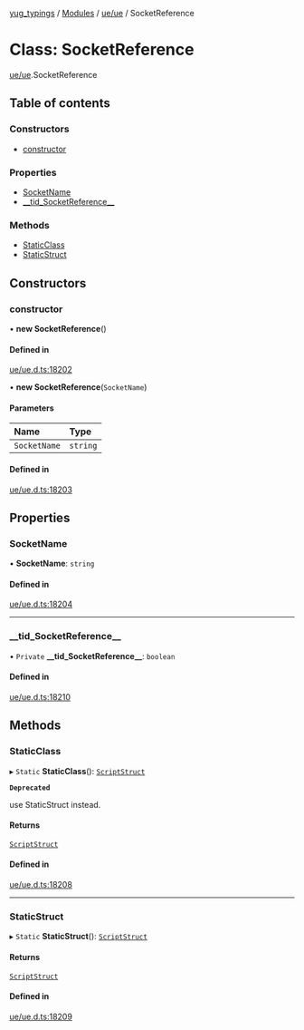 [yug_typings](../README.md) / [Modules](../modules.md) / [ue/ue](../modules/ue_ue.md) / SocketReference

# Class: SocketReference

[ue/ue](../modules/ue_ue.md).SocketReference

## Table of contents

### Constructors

- [constructor](ue_ue.SocketReference.md#constructor)

### Properties

- [SocketName](ue_ue.SocketReference.md#socketname)
- [\_\_tid\_SocketReference\_\_](ue_ue.SocketReference.md#__tid_socketreference__)

### Methods

- [StaticClass](ue_ue.SocketReference.md#staticclass)
- [StaticStruct](ue_ue.SocketReference.md#staticstruct)

## Constructors

### constructor

• **new SocketReference**()

#### Defined in

[ue/ue.d.ts:18202](https://github.com/YugMetaverse/yug_typings/blob/b7d9b19/ue/ue.d.ts#L18202)

• **new SocketReference**(`SocketName`)

#### Parameters

| Name | Type |
| :------ | :------ |
| `SocketName` | `string` |

#### Defined in

[ue/ue.d.ts:18203](https://github.com/YugMetaverse/yug_typings/blob/b7d9b19/ue/ue.d.ts#L18203)

## Properties

### SocketName

• **SocketName**: `string`

#### Defined in

[ue/ue.d.ts:18204](https://github.com/YugMetaverse/yug_typings/blob/b7d9b19/ue/ue.d.ts#L18204)

___

### \_\_tid\_SocketReference\_\_

• `Private` **\_\_tid\_SocketReference\_\_**: `boolean`

#### Defined in

[ue/ue.d.ts:18210](https://github.com/YugMetaverse/yug_typings/blob/b7d9b19/ue/ue.d.ts#L18210)

## Methods

### StaticClass

▸ `Static` **StaticClass**(): [`ScriptStruct`](ue_ue.ScriptStruct.md)

**`Deprecated`**

use StaticStruct instead.

#### Returns

[`ScriptStruct`](ue_ue.ScriptStruct.md)

#### Defined in

[ue/ue.d.ts:18208](https://github.com/YugMetaverse/yug_typings/blob/b7d9b19/ue/ue.d.ts#L18208)

___

### StaticStruct

▸ `Static` **StaticStruct**(): [`ScriptStruct`](ue_ue.ScriptStruct.md)

#### Returns

[`ScriptStruct`](ue_ue.ScriptStruct.md)

#### Defined in

[ue/ue.d.ts:18209](https://github.com/YugMetaverse/yug_typings/blob/b7d9b19/ue/ue.d.ts#L18209)
